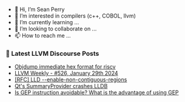 - 👋 Hi, I’m Sean Perry
- 👀 I’m interested in compilers (c++, COBOL, llvm)
- 🌱 I’m currently learning ...
- 💞️ I’m looking to collaborate on ...
- 📫 How to reach me ...

<!---
s66perry/s66perry is a ✨ special ✨ repository because its `README.md` (this file) appears on your GitHub profile.
You can click the Preview link to take a look at your changes.
--->
### 📕 Latest LLVM Discourse Posts

<!-- DISCOURSE-LLVM:START -->
- [Objdump immediate hex format for riscv](https://discourse.llvm.org/t/objdump-immediate-hex-format-for-riscv/76591#post_1)
- [LLVM Weekly - #526, January 29th 2024](https://discourse.llvm.org/t/llvm-weekly-526-january-29th-2024/76589#post_1)
- [[RFC] LLD --enable-non-contiguous-regions](https://discourse.llvm.org/t/rfc-lld-enable-non-contiguous-regions/76513#post_6)
- [Qt&#39;s SummaryProvider crashes LLDB](https://discourse.llvm.org/t/qts-summaryprovider-crashes-lldb/76555#post_2)
- [Is GEP instruction avoidable? What is the advantage of using GEP](https://discourse.llvm.org/t/is-gep-instruction-avoidable-what-is-the-advantage-of-using-gep/76588#post_2)
<!-- DISCOURSE-LLVM:END -->
